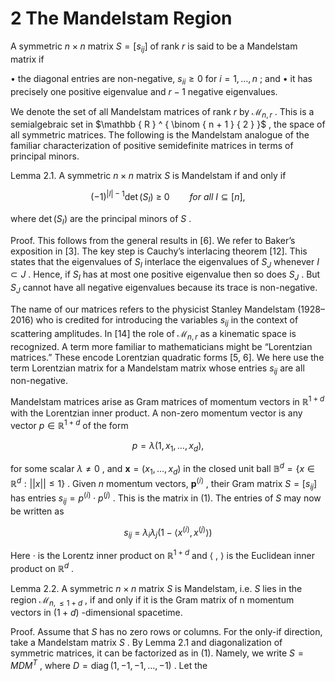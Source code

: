 # 2 The Mandelstam Region

A symmetric $n \times n$ matrix $S = [ s _ { i j } ]$ of rank $r$ is said to be a Mandelstam matrix if

• the diagonal entries are non-negative, $s _ { i i } \geq 0$ for $i = 1 , \ldots , n$ ; and • it has precisely one positive eigenvalue and $r - 1$ negative eigenvalues.

We denote the set of all Mandelstam matrices of rank $r$ by $\mathcal { M } _ { n , r }$ . This is a semialgebraic set in $\mathbb { R } ^ { \binom { n + 1 } { 2 } }$ , the space of all symmetric matrices. The following is the Mandelstam analogue of the familiar characterization of positive semidefinite matrices in terms of principal minors.

Lemma 2.1. A symmetric $n \times n$ matrix $S$ is Mandelstam if and only if

$$
( - 1 ) ^ { | I | - 1 } \operatorname * { d e t } ( S _ { I } ) ~ \geq ~ 0 \qquad f o r ~ a l l ~ I \subseteq [ n ] ,
$$

where $\operatorname* { d e t } ( S _ { I } )$ are the principal minors of $S$ .

Proof. This follows from the general results in [6]. We refer to Baker’s exposition in [3]. The key step is Cauchy’s interlacing theorem [12]. This states that the eigenvalues of $S _ { I }$ interlace the eigenvalues of $S _ { J }$ whenever $I \subset J$ . Hence, if $S _ { I }$ has at most one positive eigenvalue then so does $S _ { J }$ . But $S _ { J }$ cannot have all negative eigenvalues because its trace is non-negative.

The name of our matrices refers to the physicist Stanley Mandelstam (1928–2016) who is credited for introducing the variables $s _ { i j }$ in the context of scattering amplitudes. In [14] the role of $\mathcal { M } _ { n , r }$ as a kinematic space is recognized. A term more familiar to mathematicians might be “Lorentzian matrices.” These encode Lorentzian quadratic forms [5, 6]. We here use the term Lorentzian matrix for a Mandelstam matrix whose entries $s _ { i j }$ are all non-negative.

Mandelstam matrices arise as Gram matrices of momentum vectors in $\mathbb { R } ^ { 1 + d }$ with the Lorentzian inner product. A non-zero momentum vector is any vector $p \in \mathbb { R } ^ { 1 + d }$ of the form

$$
p = \lambda ( 1 , x _ { 1 } , \ldots , x _ { d } ) ,
$$

for some scalar $\lambda \neq 0$ , and $\boldsymbol { x } = ( x _ { 1 } , \dots , x _ { d } )$ in the closed unit ball $\mathbb { B } ^ { d } = \left\{ x \in \mathbb { R } ^ { d } : | | x | | \leq 1 \right\}$ . Given $n$ momentum vectors, $\boldsymbol { p } ^ { ( i ) }$ , their Gram matrix $S = \left[ s _ { i j } \right]$ has entries $s _ { i j } = p ^ { ( i ) } \cdot p ^ { ( j ) }$ . This is the matrix in (1). The entries of $S$ may now be written as

$$
s _ { i j } ~ = ~ \lambda _ { i } \lambda _ { j } \big ( 1 - \langle x ^ { ( i ) } , x ^ { ( j ) } \rangle \big )
$$

Here · is the Lorentz inner product on $\mathbb { R } ^ { 1 + d }$ and $\langle ~ , ~ \rangle$ is the Euclidean inner product on $\mathbb { R } ^ { d }$ .

Lemma 2.2. A symmetric $n \times n$ matrix $S$ is Mandelstam, i.e. $S$ lies in the region $\mathcal { M } _ { n , \leq 1 + d }$ , if and only if it is the Gram matrix of n momentum vectors in $( 1 + d )$ -dimensional spacetime.

Proof. Assume that $S$ has no zero rows or columns. For the only-if direction, take a Mandelstam matrix $S$ . By Lemma 2.1 and diagonalization of symmetric matrices, it can be factorized as in (1). Namely, we write $S = M D M ^ { T }$ , where $D = \operatorname { d i a g } ( 1 , - 1 , - 1 , \dotsc , - 1 )$ . Let the